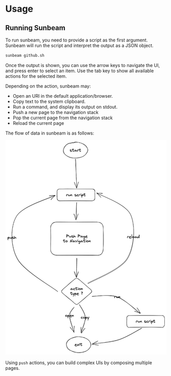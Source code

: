 # Usage

## Running Sunbeam

To run sunbeam, you need to provide a script as the first argument. Sunbeam will run the script and interpret the output as a JSON object.

```bash
sunbeam github.sh
```

Once the output is shown, you can use the arrow keys to navigate the UI, and press enter to select an item. Use the tab key to show all available actions for the selected item.

Depending on the action, sunbeam may:

- Open an URI in the default application/browser.
- Copy text to the system clipboard.
- Run a command, and display its output on stdout.
- Push a new page to the navigation stack
- Pop the current page from the navigation stack
- Reload the current page

The flow of data in sunbeam is as follows:

![Event Loop](./assets/event-loop.excalidraw.png)

Using `push` actions, you can build complex UIs by composing multiple pages.
